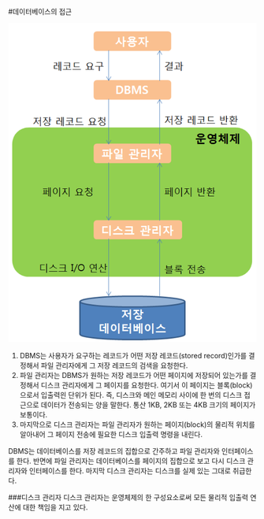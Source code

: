#데이터베이스의 접근

![](db-access-process.PNG)

1. DBMS는 사용자가 요구하는 레코드가 어떤 저장 레코드(stored record)인가를 결정해서 파일 관리자에게 그 저장 레코드의 검색을 요청한다. 
2. 파일 관리자는 DBMS가 원하는 저장 레코드가 어떤 페이지에 저장되어 있는가를 결정해서 디스크 관리자에게 그 페이지를 요청한다. 여기서 이 페이지는 블록(block)으로서 입출력읜 단위가 된다. 즉, 디스크와 메인 메모리 사이에 한 번의 디스크 접근으로 데이터가 전송되는 양을 말한다. 통산 1KB, 2KB 또는 4KB 크기의 페이지가 보통이다. 
3. 마지막으로 디스크 관리자는 파일 관리자가 원하는 페이지(block)의 물리적 위치를 알아내어 그 페이지 전송에 필요한 디스크 입출력 명령을 내린다. 

DBMS는 데이터베이스를 저장 레코드의 집합으로 간주하고 파일 관리자와 인터페이스를 한다. 반면에 파일 관리자는 데이터베이스를 페이지의 집합으로 보고 다시 디스크 관리자와 인터페이스를 한다. 마지막 디스크 관리자는 디스크를 실제 있는 그대로 취급한다. 

###디스크 관리자
디스크 관리자는 운영체제의 한 구성요소로써 모든 물리적 입출력 연산에 대한 책임을 지고 있다. 